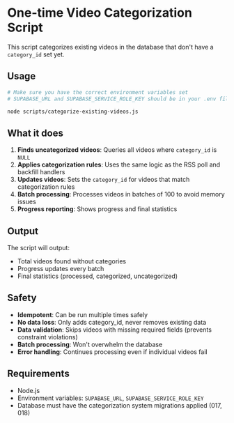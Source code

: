 # One-time Video Categorization Script

This script categorizes existing videos in the database that don't have a `category_id` set yet.

## Usage

```bash
# Make sure you have the correct environment variables set
# SUPABASE_URL and SUPABASE_SERVICE_ROLE_KEY should be in your .env file

node scripts/categorize-existing-videos.js
```

## What it does

1. **Finds uncategorized videos**: Queries all videos where `category_id` is `NULL`
2. **Applies categorization rules**: Uses the same logic as the RSS poll and backfill handlers
3. **Updates videos**: Sets the `category_id` for videos that match categorization rules
4. **Batch processing**: Processes videos in batches of 100 to avoid memory issues
5. **Progress reporting**: Shows progress and final statistics

## Output

The script will output:
- Total videos found without categories
- Progress updates every batch
- Final statistics (processed, categorized, uncategorized)

## Safety

- **Idempotent**: Can be run multiple times safely
- **No data loss**: Only adds category_id, never removes existing data
- **Data validation**: Skips videos with missing required fields (prevents constraint violations)
- **Batch processing**: Won't overwhelm the database
- **Error handling**: Continues processing even if individual videos fail

## Requirements

- Node.js
- Environment variables: `SUPABASE_URL`, `SUPABASE_SERVICE_ROLE_KEY`
- Database must have the categorization system migrations applied (017, 018)